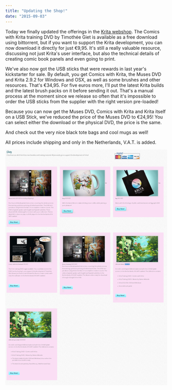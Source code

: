 ```yaml
---
title: "Updating the Shop!"
date: "2015-09-03"
---
```


Today we finally updated the offerings in the [Krita webshop](https://krita.org/support-us/shop/). The Comics with Krita training DVD by Timothée Giet is available as a free download using bittorrent, but if you want to support the Krita development, you can now download it directly for just €9,95. It's still a really valuable resource, discussing not just Krita's user interface, but also the technical details of creating comic book panels and even going to print.

We've also now got the USB sticks that were rewards in last year's kickstarter for sale. By default, you get Comics with Krita, the Muses DVD and Krita 2.9.2 for Windows and OSX, as well as some brushes and other resources. That's €34,95. For five euros more, I'll put the latest Krita builds and the latest brush packs on it before sending it out. That's a manual process at the moment since we release so often that it's impossible to order the USB sticks from the supplier with the right version pre-loaded!

Because you can now get the Muses DVD, Comics with Krita and Krita itself on a USB Stick, we've reduced the price of the Muses DVD to €24,95! You can select either the download or the physical DVD, the price is the same.

And check out the very nice black tote bags and cool mugs as well!

All prices include shipping and only in the Netherlands, V.A.T. is added.

[![shop](images/shop.png)](https://krita.org/support-us/shop/)
